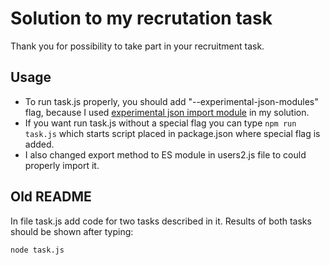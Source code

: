 # Solution to my recrutation task

Thank you for possibility to take part in your recruitment task.

## Usage

- To run task.js properly, you should add "--experimental-json-modules" flag, because I used [experimental json import module](https://nodejs.org/api/esm.html#json-modules) in my solution. 
- If you want run task.js without a special flag you can type `npm run task.js` which starts script placed in package.json where special flag is added. 
- I also changed export method to ES module in users2.js file to could properly import it.

## Old README

In file task.js add code for two tasks described in it. Results of both tasks should be shown after typing:

`node task.js`
